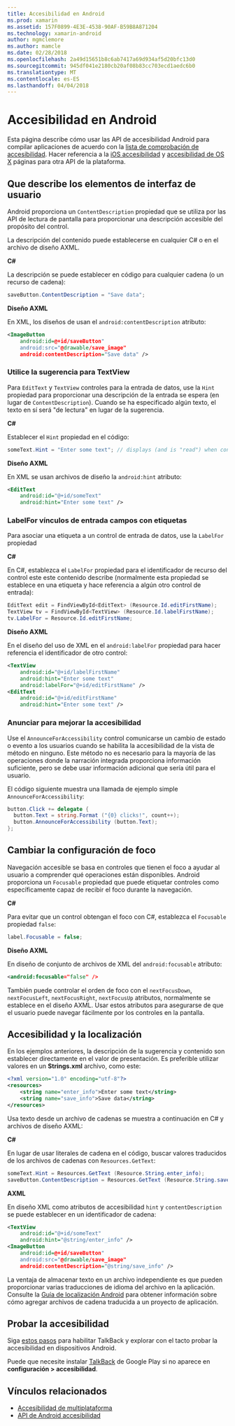 ```yaml
---
title: Accesibilidad en Android
ms.prod: xamarin
ms.assetid: 157F0899-4E3E-4538-90AF-B59B8A871204
ms.technology: xamarin-android
author: mgmclemore
ms.author: mamcle
ms.date: 02/28/2018
ms.openlocfilehash: 2a49d15651b8c6ab7417a69d934af5d20bfc13d0
ms.sourcegitcommit: 945df041e2180cb20af08b83cc703ecd1aedc6b0
ms.translationtype: MT
ms.contentlocale: es-ES
ms.lasthandoff: 04/04/2018
---
```

# <a name="accessibility-on-android"></a>Accesibilidad en Android

Esta página describe cómo usar las API de accesibilidad Android para compilar aplicaciones de acuerdo con la [lista de comprobación de accesibilidad](~/cross-platform/app-fundamentals/accessibility.md).
Hacer referencia a la [iOS accesibilidad](~/ios/app-fundamentals/accessibility.md) y [accesibilidad de OS X](~/mac/app-fundamentals/accessibility.md) páginas para otra API de la plataforma.


## <a name="describing-ui-elements"></a>Que describe los elementos de interfaz de usuario

Android proporciona un `ContentDescription` propiedad que se utiliza por las API de lectura de pantalla para proporcionar una descripción accesible del propósito del control.

La descripción del contenido puede establecerse en cualquier C# o en el archivo de diseño AXML.

**C#**

La descripción se puede establecer en código para cualquier cadena (o un recurso de cadena):

```csharp
saveButton.ContentDescription = "Save data";
```

**Diseño AXML**

En XML, los diseños de usan el `android:contentDescription` atributo:

```xml
<ImageButton
    android:id=@+id/saveButton"
    android:src="@drawable/save_image"
    android:contentDescription="Save data" />
```

### <a name="use-hint-for-textview"></a>Utilice la sugerencia para TextView

Para `EditText` y `TextView` controles para la entrada de datos, use la `Hint` propiedad para proporcionar una descripción de la entrada se espera (en lugar de `ContentDescription`).
Cuando se ha especificado algún texto, el texto en sí será "de lectura" en lugar de la sugerencia.

**C#**

Establecer el `Hint` propiedad en el código:

```csharp
someText.Hint = "Enter some text"; // displays (and is "read") when control is empty
```

**Diseño AXML**

En XML se usan archivos de diseño la `android:hint` atributo:

```xml
<EditText
    android:id="@+id/someText"
    android:hint="Enter some text" />
```


### <a name="labelfor-links-input-fields-with-labels"></a>LabelFor vínculos de entrada campos con etiquetas

Para asociar una etiqueta a un control de entrada de datos, use la `LabelFor` propiedad

**C#**

En C#, establezca el `LabelFor` propiedad para el identificador de recurso del control este este contenido describe (normalmente esta propiedad se establece en una etiqueta y hace referencia a algún otro control de entrada):

```csharp
EditText edit = FindViewById<EditText> (Resource.Id.editFirstName);
TextView tv = FindViewById<TextView> (Resource.Id.labelFirstName);
tv.LabelFor = Resource.Id.editFirstName;
```

**Diseño AXML**

En el diseño del uso de XML en el `android:labelFor` propiedad para hacer referencia el identificador de otro control:

```xml
<TextView
    android:id="@+id/labelFirstName"
    android:hint="Enter some text"
    android:labelFor="@+id/editFirstName" />
<EditText
    android:id="@+id/editFirstName"
    android:hint="Enter some text" />
```

### <a name="announce-for-accessibility"></a>Anunciar para mejorar la accesibilidad

Use el `AnnounceForAccessibility` control comunicarse un cambio de estado o evento a los usuarios cuando se habilita la accesibilidad de la vista de método en ninguno. Este método no es necesario para la mayoría de las operaciones donde la narración integrada proporciona información suficiente, pero se debe usar información adicional que sería útil para el usuario.

El código siguiente muestra una llamada de ejemplo simple `AnnounceForAccessibility`:

```csharp
button.Click += delegate {
  button.Text = string.Format ("{0} clicks!", count++);
  button.AnnounceForAccessibility (button.Text);
};
```

## <a name="changing-focus-settings"></a>Cambiar la configuración de foco

Navegación accesible se basa en controles que tienen el foco a ayudar al usuario a comprender qué operaciones están disponibles. Android proporciona un `Focusable` propiedad que puede etiquetar controles como específicamente capaz de recibir el foco durante la navegación.

**C#**

Para evitar que un control obtengan el foco con C#, establezca el `Focusable` propiedad `false`:

```csharp
label.Focusable = false;
```

**Diseño AXML**

En diseño de conjunto de archivos de XML del `android:focusable` atributo:

```xml
<android:focusable="false" />
```

También puede controlar el orden de foco con el `nextFocusDown`, `nextFocusLeft`, `nextFocusRight`, `nextFocusUp` atributos, normalmente se establece en el diseño AXML. Usar estos atributos para asegurarse de que el usuario puede navegar fácilmente por los controles en la pantalla.


## <a name="accessibility-and-localization"></a>Accesibilidad y la localización

En los ejemplos anteriores, la descripción de la sugerencia y contenido son establecer directamente en el valor de presentación. Es preferible utilizar valores en un **Strings.xml** archivo, como este:

```xml
<?xml version="1.0" encoding="utf-8"?>
<resources>
    <string name="enter_info">Enter some text</string>
    <string name="save_info">Save data</string>
</resources>
```

Usa texto desde un archivo de cadenas se muestra a continuación en C# y archivos de diseño AXML:

**C#**

En lugar de usar literales de cadena en el código, buscar valores traducidos de los archivos de cadenas con `Resources.GetText`:

```csharp
someText.Hint = Resources.GetText (Resource.String.enter_info);
saveButton.ContentDescription = Resources.GetText (Resource.String.save_info);
```

**AXML**

En diseño XML como atributos de accesibilidad `hint` y `contentDescription` se puede establecer en un identificador de cadena:

```xml
<TextView
    android:id="@+id/someText"
    android:hint="@string/enter_info" />
<ImageButton
    android:id=@+id/saveButton"
    android:src="@drawable/save_image"
    android:contentDescription="@string/save_info" />
```

La ventaja de almacenar texto en un archivo independiente es que pueden proporcionar varias traducciones de idioma del archivo en la aplicación. Consulte la [Guía de localización Android](~/android/app-fundamentals/localization.md) para obtener información sobre cómo agregar archivos de cadena traducida a un proyecto de aplicación.


## <a name="testing-accessibility"></a>Probar la accesibilidad

Siga [estos pasos](http://developer.android.com/training/accessibility/testing.html#how-to) para habilitar TalkBack y explorar con el tacto probar la accesibilidad en dispositivos Android.

Puede que necesite instalar [TalkBack](https://play.google.com/store/apps/details?id=com.google.android.marvin.talkback) de Google Play si no aparece en **configuración > accesibilidad**.


## <a name="related-links"></a>Vínculos relacionados

- [Accesibilidad de multiplataforma](~/cross-platform/app-fundamentals/accessibility.md)
- [API de Android accesibilidad](http://developer.android.com/guide/topics/ui/accessibility/index.html)
